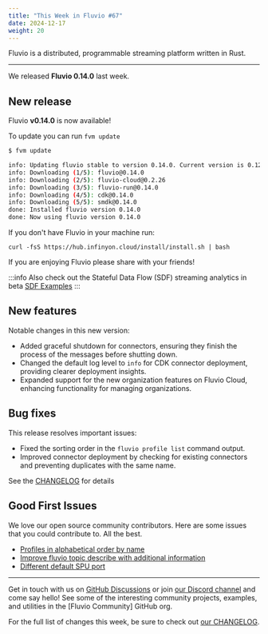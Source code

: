 ```yaml
---
title: "This Week in Fluvio #67"
date: 2024-12-17
weight: 20
---
```

Fluvio is a distributed, programmable streaming platform written in Rust.

---
We released **Fluvio 0.14.0** last week.

## New release
Fluvio **v0.14.0** is now available!

To update you can run `fvm update`

```bash
$ fvm update

info: Updating fluvio stable to version 0.14.0. Current version is 0.12.1.
info: Downloading (1/5): fluvio@0.14.0
info: Downloading (2/5): fluvio-cloud@0.2.26
info: Downloading (3/5): fluvio-run@0.14.0
info: Downloading (4/5): cdk@0.14.0
info: Downloading (5/5): smdk@0.14.0
done: Installed fluvio version 0.14.0
done: Now using fluvio version 0.14.0

```

If you don't have Fluvio in your machine run:

```
curl -fsS https://hub.infinyon.cloud/install/install.sh | bash
```

If you are enjoying Fluvio please share with your friends!

:::info
Also check out the Stateful Data Flow (SDF) streaming analytics in beta [SDF Examples](https://github.com/infinyon/stateful-dataflows-examples)
:::

## New features
Notable changes in this new version:

- Added graceful shutdown for connectors, ensuring they finish the process of the messages before shutting down.
- Changed the default log level to `info` for CDK connector deployment, providing clearer deployment insights.
- Expanded support for the new organization features on Fluvio Cloud, enhancing functionality for managing organizations.

## Bug fixes
This release resolves important issues:

- Fixed the sorting order in the `fluvio profile list` command output.
- Improved connector deployment by checking for existing connectors and preventing duplicates with the same name.

See the [CHANGELOG] for details

## Good First Issues
We love our open source community contributors. Here are some issues that you could contribute to. All the best.

- [Profiles in alphabetical order by name]
- [Improve fluvio topic describe with additional information]
- [Different default SPU port]


---

Get in touch with us on [GitHub Discussions] or join [our Discord channel] and come say hello!
See some of the interesting community projects, examples, and utilities in the [Fluvio Community] GitHub org.

For the full list of changes this week, be sure to check out [our CHANGELOG].

[Fluvio open source]: https://github.com/infinyon/fluvio
[our CHANGELOG]: https://github.com/infinyon/fluvio/blob/master/CHANGELOG.md
[our Discord channel]: https://discordapp.com/invite/bBG2dTz
[GitHub Discussions]: https://github.com/infinyon/fluvio/discussions

[this form]: https://infinyon.com/request/ss-early-access/
[CHANGELOG]: https://github.com/infinyon/fluvio/blob/v0.14.0/CHANGELOG.md
[When a topic is deleted, connected clients should have their connection closed]: https://github.com/infinyon/fluvio/issues/3836
[Remove localhost from fluvio in favor of 127.0.0.1]: https://github.com/infinyon/fluvio/issues/3866
[Profiles in alphabetical order by name]: https://github.com/infinyon/fluvio/issues/4246
[Improve fluvio topic describe with additional information]: https://github.com/infinyon/fluvio/issues/3968
[Different default SPU port]: https://github.com/infinyon/fluvio/issues/3739
